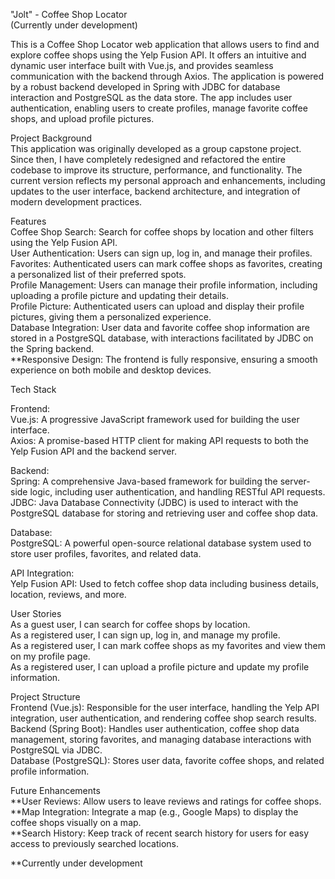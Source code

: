 "Jolt" - Coffee Shop Locator <br>
(Currently under development)

This is a Coffee Shop Locator web application that allows users to find and explore coffee shops using the Yelp Fusion API. It offers an intuitive and dynamic user interface built with Vue.js, and provides seamless communication with the backend through Axios. The application is powered by a robust backend developed in Spring with JDBC for database interaction and PostgreSQL as the data store. The app includes user authentication, enabling users to create profiles, manage favorite coffee shops, and upload profile pictures.

Project Background <br>
This application was originally developed as a group capstone project. Since then, I have completely redesigned and refactored the entire codebase to improve its structure, performance, and functionality. The current version reflects my personal approach and enhancements, including updates to the user interface, backend architecture, and integration of modern development practices.

Features <br>
Coffee Shop Search: Search for coffee shops by location and other filters using the Yelp Fusion API. <br>
User Authentication: Users can sign up, log in, and manage their profiles. <br>
Favorites: Authenticated users can mark coffee shops as favorites, creating a personalized list of their preferred spots. <br>
Profile Management: Users can manage their profile information, including uploading a profile picture and updating their details. <br>
Profile Picture: Authenticated users can upload and display their profile pictures, giving them a personalized experience. <br>
Database Integration: User data and favorite coffee shop information are stored in a PostgreSQL database, with interactions facilitated by JDBC on the Spring backend. <br>
**Responsive Design: The frontend is fully responsive, ensuring a smooth experience on both mobile and desktop devices. <br>

Tech Stack <br>

Frontend: <br>
Vue.js: A progressive JavaScript framework used for building the user interface. <br>
Axios: A promise-based HTTP client for making API requests to both the Yelp Fusion API and the backend server. <br>

Backend: <br>
Spring: A comprehensive Java-based framework for building the server-side logic, including user authentication, and handling RESTful API requests. <br>
JDBC: Java Database Connectivity (JDBC) is used to interact with the PostgreSQL database for storing and retrieving user and coffee shop data. <br>

Database: <br>
PostgreSQL: A powerful open-source relational database system used to store user profiles, favorites, and related data. <br>

API Integration: <br>
Yelp Fusion API: Used to fetch coffee shop data including business details, location, reviews, and more. <br>

User Stories <br>
As a guest user, I can search for coffee shops by location. <br>
As a registered user, I can sign up, log in, and manage my profile. <br>
As a registered user, I can mark coffee shops as my favorites and view them on my profile page. <br>
As a registered user, I can upload a profile picture and update my profile information. <br>

Project Structure <br>
Frontend (Vue.js): Responsible for the user interface, handling the Yelp API integration, user authentication, and rendering coffee shop search results. <br>
Backend (Spring Boot): Handles user authentication, coffee shop data management, storing favorites, and managing database interactions with PostgreSQL via JDBC. <br>
Database (PostgreSQL): Stores user data, favorite coffee shops, and related profile information. <br>

Future Enhancements <br>
**User Reviews: Allow users to leave reviews and ratings for coffee shops. <br>
**Map Integration: Integrate a map (e.g., Google Maps) to display the coffee shops visually on a map. <br>
**Search History: Keep track of recent search history for users for easy access to previously searched locations. <br>

**Currently under development
